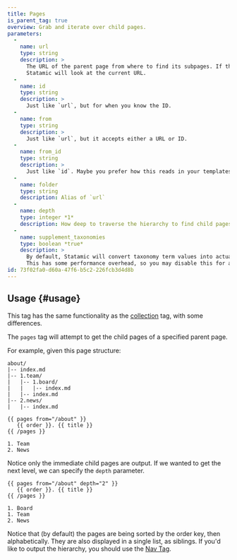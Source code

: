 ```yaml
---
title: Pages
is_parent_tag: true
overview: Grab and iterate over child pages.
parameters:
  -
    name: url
    type: string
    description: >
      The URL of the parent page from where to find its subpages. If this parameter isn’t specified, 
      Statamic will look at the current URL.
  -
    name: id
    type: string
    description: >
      Just like `url`, but for when you know the ID.
  -
    name: from
    type: string
    description: >
      Just like `url`, but it accepts either a URL or ID.
  -
    name: from_id
    type: string
    description: >
      Just like `id`. Maybe you prefer how this reads in your templates.
  -
    name: folder
    type: string
    description: Alias of `url`
  -
    name: depth
    type: integer *1*
    description: How deep to traverse the hierarchy to find child pages.
  -
    name: supplement_taxonomies
    type: boolean *true*
    description: >
      By default, Statamic will convert taxonomy term values into actual term objects that you may loop through.
      This has some performance overhead, so you may disable this for a speed boost if taxonomies aren't necessary.
id: 73f02fa0-d60a-47f6-b5c2-226fcb3d4d8b
---
```

## Usage {#usage}

This tag has the same functionality as the [collection](collection) tag, with some differences.

The `pages` tag will attempt to get the child pages of a specified parent page.

For example, given this page structure:

``` .language-files
about/
|-- index.md
|-- 1.team/
|   |-- 1.board/
|   |   |-- index.md
|   |-- index.md
|-- 2.news/
|   |-- index.md
```

```
{{ pages from="/about" }}
   {{ order }}. {{ title }}
{{ /pages }}
```

``` .language-output
1. Team
2. News
```

Notice only the immediate child pages are output. If we wanted to get the next level, we can specify the `depth` parameter.

```
{{ pages from="/about" depth="2" }}
   {{ order }}. {{ title }}
{{ /pages }}
```

``` .language-output
1. Board
1. Team
2. News
```

Notice that (by default) the pages are being sorted by the order key, then alphabetically. They are also displayed in a
single list, as siblings. If you'd like to output the hierarchy, you should use the [Nav Tag](/tags/nav).

[collection]: /tags/collection
